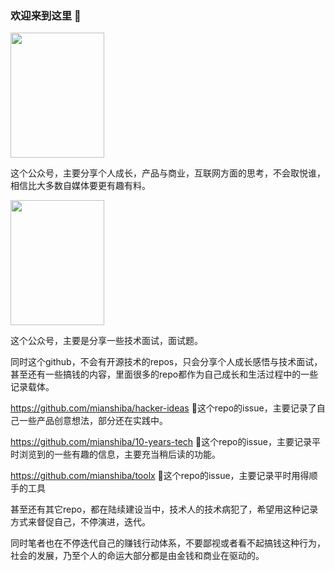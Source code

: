 ### 欢迎来到这里 👋


<img src="https://cdn.jsdelivr.net/gh/mianshiba/pics/dev4life%40%E8%8D%89%E6%96%99%E4%BA%8C%E7%BB%B4%E7%A0%81.vuf4qh2yb8.png" data-canonical-src="https://cdn.jsdelivr.net/gh/mianshiba/pics/dev4life%40%E8%8D%89%E6%96%99%E4%BA%8C%E7%BB%B4%E7%A0%81.vuf4qh2yb8.png" width="150" height="200" />

这个公众号，主要分享个人成长，产品与商业，互联网方面的思考，不会取悦谁，相信比大多数自媒体要更有趣有料。

<img src="https://cdn.jsdelivr.net/gh/mianshiba/pics/%E9%9D%A2%E8%AF%95%E9%A9%BF%E7%AB%99%40%E8%8D%89%E6%96%99%E4%BA%8C%E7%BB%B4%E7%A0%81.aw9n1zsiv9i.png" data-canonical-src="https://cdn.jsdelivr.net/gh/mianshiba/pics/%E9%9D%A2%E8%AF%95%E9%A9%BF%E7%AB%99%40%E8%8D%89%E6%96%99%E4%BA%8C%E7%BB%B4%E7%A0%81.aw9n1zsiv9i.png" width="150" height="200" />

这个公众号，主要是分享一些技术面试，面试题。

同时这个github，不会有开源技术的repos，只会分享个人成长感悟与技术面试，甚至还有一些搞钱的内容，里面很多的repo都作为自己成长和生活过程中的一些记录载体。

https://github.com/mianshiba/hacker-ideas  🌱这个repo的issue，主要记录了自己一些产品创意想法，部分还在实践中。

https://github.com/mianshiba/10-years-tech 🌱这个repo的issue，主要记录平时浏览到的一些有趣的信息，主要充当稍后读的功能。

https://github.com/mianshiba/toolx  🌱这个repo的issue，主要记录平时用得顺手的工具

甚至还有其它repo，都在陆续建设当中，技术人的技术病犯了，希望用这种记录方式来督促自己，不停演进，迭代。

同时笔者也在不停迭代自己的赚钱行动体系，不要鄙视或者看不起搞钱这种行为，社会的发展，乃至个人的命运大部分都是由金钱和商业在驱动的。

<!--
**mianshiba/mianshiba** is a ✨ _special_ ✨ repository because its `README.md` (this file) appears on your GitHub profile.

Here are some ideas to get you started:

- 🔭 I’m currently working on ...
- 🌱 I’m currently learning ...
- 👯 I’m looking to collaborate on ...
- 🤔 I’m looking for help with ...
- 💬 Ask me about ...
- 📫 How to reach me: ...
- 😄 Pronouns: ...
- ⚡ Fun fact: ...
-->
